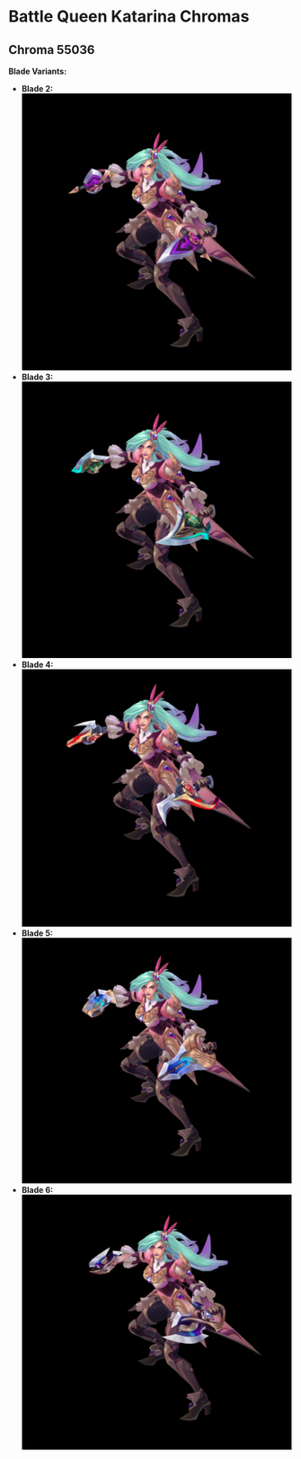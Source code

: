 # Battle Queen Katarina Chromas

## Chroma 55036

**Blade Variants:**

- **Blade 2:** ![Preview](../Blade%20Images/55036/2.png)
- **Blade 3:** ![Preview](../Blade%20Images/55036/3.png)
- **Blade 4:** ![Preview](../Blade%20Images/55036/4.png)
- **Blade 5:** ![Preview](../Blade%20Images/55036/5.png)
- **Blade 6:** ![Preview](../Blade%20Images/55036/6.png)